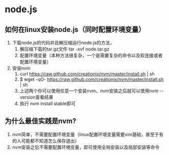 # node.js

## 如何在linux安装node.js（同时配置环境变量）
1. 下载node.js的代码并且解压缩运行node.js的方法，
	1. 解压缩下载的tar.gz文件 tar -xvf node.tar.gz
	2. 配置环境变量（本种方法很复杂，一个是需要复杂的命令以及软连接或者配置环境变量）
2. 安装nvm
	1. curl https://raw.github.com/creationix/nvm/master/install.sh | sh
	2. $ wget -qO- https://raw.github.com/creationix/nvm/master/install.sh | sh
	3. 上述两个你可以使用任意一个安装nvm，nvm安装之后就可以使用nvm --version查看结果
	4. 执行 nvm install stable即可

## 为什么最佳实践是nvm?
1. nvm简单，不需要配置环境变量（linux配置环境变量需要vim基础，甚至于有的人可能都不知道怎么保存退出）
2. nvm安装之后不需要配置环境变量，即可使用全局安装以及局部安装等命令